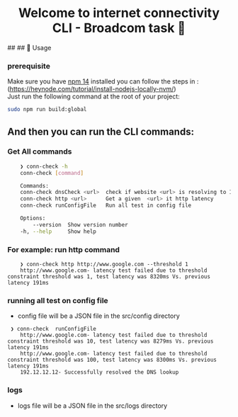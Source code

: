 <h1 align="center">Welcome to internet connectivity CLI - Broadcom task 👋</h1>
## 
## 🚀 Usage

### prerequisite

Make sure you have [npm 14](https://www.npmjs.com/) installed you can follow the steps in :
(https://heynode.com/tutorial/install-nodejs-locally-nvm/)<br/>
Just run the following command at the root of your project:

```sh
sudo npm run build:global
```

## And then you can run the CLI commands:

### Get All commands

```sh
    ❯ conn-check -h
    conn-check [command]

    Commands:
    conn-check dnsCheck <url>  check if website <url> is resolving to IP
    conn-check http <url>      Get a given  <url> it http latency
    conn-check runConfigFile   Run all test in config file

    Options:
        --version  Show version number                                   [boolean]
    -h, --help     Show help                                             [boolean]
```

### For example: run http command

```
    ❯ conn-check http http://www.google.com --threshold 1
    http://www.google.com- latency test failed due to threshold constraint threshold was 1, test latency was 8320ms Vs. previous latency 191ms
```

### running all test on config file

- config file will be a JSON file in the src/config directory

```
 ❯ conn-check  runConfigFile
    http://www.google.com- latency test failed due to threshold constraint threshold was 10, test latency was 8279ms Vs. previous latency 191ms
    http://www.google.com- latency test failed due to threshold constraint threshold was 100, test latency was 8300ms Vs. previous latency 191ms
    192.12.12.12- Successfully resolved the DNS lookup
```

### logs

- logs file will be a JSON file in the src/logs directory
